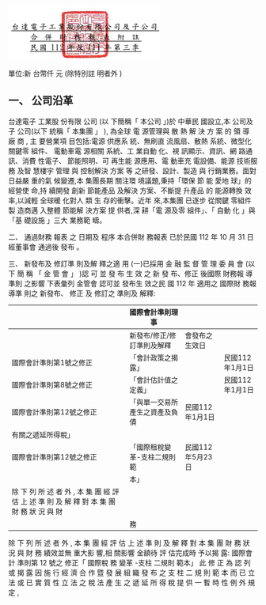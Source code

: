 

![0_image_0.png](0_image_0.png)

單位:新 台幣仟 元 (除特別註 明者外 )

## 一、 公司沿革

台達電子 工業股 份有限 公司 (以 下簡稱「 本公司 」)於 中華民 國設立,本 公司及 子 公司(以下 統稱「 本集團 」 ), 為全球 電 源管理與 散 熱 解 決 方 案 的 領 導 廠 商 , 主 要營業項 目包括:電源 供應系 統、無刷直 流風扇、散熱 系統、微型化 關鍵零 組件、 電動車電 源相關 系統、工 業自動 化、視 訊顯示、資訊、網 路通訊、消費 性電子、 節能照明、可 再生能 源應用、電 動車充 電設備、能源 技術服 務 及智 慧樓宇 管理 與 控制解決 方案 等 之研發、設計、製造 與 行銷業務。面對 日益嚴 重的氣 候變遷,本 集團長期 關注環 境議題,秉持「環保 節 能 愛地 球」的 經營使 命,持 續開發 創新 節能產品 及解決 方案、不斷提 升產品 的 能源轉換 效率,以減輕 全球暖 化對人 類 生 存的衝擊。近年 來,本集團 已逐步 從關鍵 零組件製 造商邁 入整體 節能解 決方案 提 供者,深 耕「電 源及零 組件」、「 自動 化 」與「基 礎設施 」三大 業務範 疇。

二、 通過財務 報表 之 日期及 程序 本合併財 務報表 已於民國 112 年 10 月 31 日經董事會 通過後 發布 。

三、 新發布及 修訂準 則及解 釋之適 用
(一)已採用 金 融 監 督 管 理 委 員 會 (以 下 簡 稱 「 金 管 會 」 )認 可 並 發 布 生 效 之 新 發 布、修正 後國際 財務報 導準則 之影響 下表彙列 金管會 認可並 發布生 效之民 國 112 年 適用之 國際財 務報導準 則之 新發布、 修正 及 修訂之 準則及 解釋:

|                                                                                              | 國際會計準則理事               |                  |                 |
|----------------------------------------------------------------------------------------------|--------------------------------|------------------|-----------------|
|                                                                                              | 新發布/修正/修訂準則及解釋     | 會發布之生效日   |                 |
| 國際會計準則第1號之修正                                                                      | 「會計政策之揭露」             |                  | 民國112年1月1日 |
| 國際會計準則第8號之修正                                                                      | 「會計估計值之定義」           |                  | 民國112年1月1日 |
| 國際會計準則第12號之修正                                                                     | 「與單一交易所產生之資產及負債 | 民國112年1月1日  |                 |
| 有關之遞延所得稅」                                                                           |                                |                  |                 |
| 國際會計準則第12號之修正                                                                     | 「國際租稅變革-支柱二規則範   | 民國112年5月23日 |                 |
|                                                                                              | 本」                           |                  |                 |
| 除 下 列 所 述 者 外 , 本 集 團 經 評 估 上 述 準 則 及 解 釋 對 本 集 團 財 務 狀 況 與 財 |                                |                  |                 |
|                                                                                              | 務                             |                  |                 |

除 下 列 所 述 者 外 , 本 集 團 經 評 估 上 述 準 則 及 解 釋 對 本 集 團 財 務 狀 況 與 財 務 績效並無 重大影 響,相 關影響 金額待 評 估完成時 予以揭 露: 國際會計 準則第 12 號之 修正「 國際稅 務 變革 -支柱 二規則 範本」 此 修 正 為 認 列 或 揭 露 因 施 行 經 濟 合 作 暨 發 展 組 織 發 布 之 支 柱 二 規 則 範 本 而 已 立 法 或 已 實 質 性 立 法 之 稅 法 產 生 之 遞 延 所 得 稅 提 供 一 暫 時 性 例 外 規 定 ,